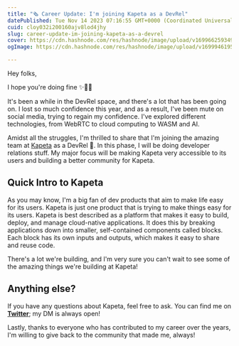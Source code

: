 ```yaml
---
title: "🗞️ Career Update: I'm joining Kapeta as a DevRel"
datePublished: Tue Nov 14 2023 07:16:55 GMT+0000 (Coordinated Universal Time)
cuid: cloy032i200160ajv8lod4jhy
slug: career-update-im-joining-kapeta-as-a-devrel
cover: https://cdn.hashnode.com/res/hashnode/image/upload/v1699662593490/2270dd0a-80f0-4bdf-b9e1-c1fc9a330e8e.png
ogImage: https://cdn.hashnode.com/res/hashnode/image/upload/v1699946195551/63684a67-d894-416a-bb37-31c5ad75a471.png

---
```


Hey folks,

I hope you're doing fine ✨👋🏽

It's been a while in the DevRel space, and there's a lot that has been going on. I lost so much confidence this year, and as a result, I've been mute on social media, trying to regain my confidence. I've explored different technologies, from WebRTC to cloud computing to WASM and AI.

Amidst all the struggles, I'm thrilled to share that I'm joining the amazing team at [Kapeta](https://kapeta.com/) as a DevRel 🎉. In this phase, I will be doing developer relations stuff. My major focus will be making Kapeta very accessible to its users and building a better community for Kapeta.

## Quick Intro to Kapeta

As you may know, I'm a big fan of dev products that aim to make life easy for its users. Kapeta is just one product that is trying to make things easy for its users. Kapeta is best described as a platform that makes it easy to build, deploy, and manage cloud-native applications. It does this by breaking applications down into smaller, self-contained components called blocks. Each block has its own inputs and outputs, which makes it easy to share and reuse code.

There's a lot we're building, and I'm very sure you can't wait to see some of the amazing things we're building at Kapeta!

## Anything else?

If you have any questions about Kapeta, feel free to ask. You can find me on [**Twitter**](https://twitter.com/iambolajiayo); my DM is always open!

Lastly, thanks to everyone who has contributed to my career over the years, I'm willing to give back to the community that made me, always!